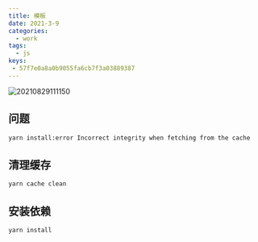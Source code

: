 ```yaml
---
title: 模板
date: 2021-3-9
categories:
  - work
tags:
  - js
keys:
 - 57f7e0a8a0b9055fa6cb7f3a03889387
---
```


![20210829111150](https://gitee.com/snowyan/image/raw/master/2021/20210829111150.jpg)

<!-- more -->

## 问题

```bash
yarn install:error Incorrect integrity when fetching from the cache
```

## 清理缓存

```js
yarn cache clean
```

## 安装依赖

```js
yarn install
```
